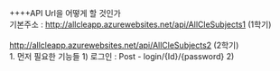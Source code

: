 ++++API Url을 어떻게 할 것인가 <br>
    기본주소 : http://allcleapp.azurewebsites.net/api/AllCleSubjects1 (1학기)  <br>
            <br>  http://allcleapp.azurewebsites.net/api/AllCleSubjects2 (2학기)  <br>
    1. 먼저 필요한 기능들
      1) 로그인 : Post - login/{Id}/{password}
      2) 
